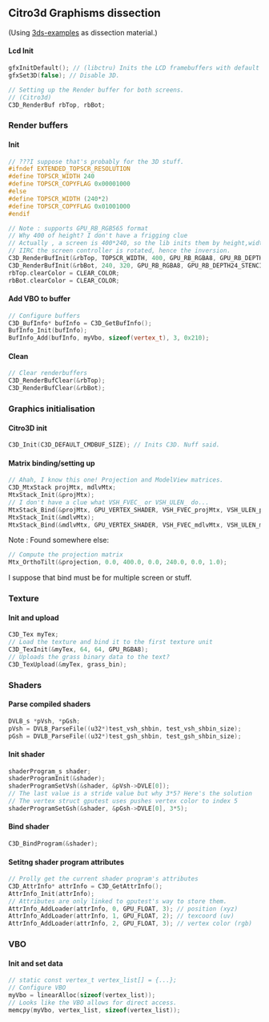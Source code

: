 ## Citro3d Graphisms dissection
(Using [3ds-examples] as dissection material.)

#### Lcd Init
```cpp
gfxInitDefault(); // (libctru) Inits the LCD framebuffers with default params.
gfxSet3D(false); // Disable 3D.

// Setting up the Render buffer for both screens.
// (Citro3d)
C3D_RenderBuf rbTop, rbBot;
```
### Render buffers
#### Init
```cpp
// ???I suppose that's probably for the 3D stuff.
#ifndef EXTENDED_TOPSCR_RESOLUTION
#define TOPSCR_WIDTH 240
#define TOPSCR_COPYFLAG 0x00001000
#else
#define TOPSCR_WIDTH (240*2)
#define TOPSCR_COPYFLAG 0x01001000
#endif

// Note : supports GPU_RB_RGB565 format
// Why 400 of height? I don't have a frigging clue
// Actually , a screen is 400*240, so the lib inits them by height,width. Welp.
// IIRC the screen controller is rotated, hence the inversion.
C3D_RenderBufInit(&rbTop, TOPSCR_WIDTH, 400, GPU_RB_RGBA8, GPU_RB_DEPTH24_STENCIL8);
C3D_RenderBufInit(&rbBot, 240, 320, GPU_RB_RGBA8, GPU_RB_DEPTH24_STENCIL8);
rbTop.clearColor = CLEAR_COLOR;
rbBot.clearColor = CLEAR_COLOR;

```
#### Add VBO to buffer
```cpp
// Configure buffers
C3D_BufInfo* bufInfo = C3D_GetBufInfo();
BufInfo_Init(bufInfo);
BufInfo_Add(bufInfo, myVbo, sizeof(vertex_t), 3, 0x210);
```
#### Clean
```cpp
// Clear renderbuffers
C3D_RenderBufClear(&rbTop);
C3D_RenderBufClear(&rbBot);
```

### Graphics initialisation
#### Citro3D init
```cpp
C3D_Init(C3D_DEFAULT_CMDBUF_SIZE); // Inits C3D. Nuff said.
```

#### Matrix binding/setting up
```cpp
// Ahah, I know this one! Projection and ModelView matrices.
C3D_MtxStack projMtx, mdlvMtx;
MtxStack_Init(&projMtx);
// I don't have a clue what VSH_FVEC_ or VSH_ULEN_ do...
MtxStack_Bind(&projMtx, GPU_VERTEX_SHADER, VSH_FVEC_projMtx, VSH_ULEN_projMtx);
MtxStack_Init(&mdlvMtx);
MtxStack_Bind(&mdlvMtx, GPU_VERTEX_SHADER, VSH_FVEC_mdlvMtx, VSH_ULEN_mdlvMtx);
```
Note : Found somewhere else:
```cpp
// Compute the projection matrix
Mtx_OrthoTilt(&projection, 0.0, 400.0, 0.0, 240.0, 0.0, 1.0);
```
I suppose that bind must be for multiple screen or stuff.

### Texture
#### Init and upload
```cpp
C3D_Tex myTex;
// Load the texture and bind it to the first texture unit
C3D_TexInit(&myTex, 64, 64, GPU_RGBA8);
// Uploads the grass binary data to the text?
C3D_TexUpload(&myTex, grass_bin);
```

### Shaders
#### Parse compiled shaders
```cpp
DVLB_s *pVsh, *pGsh;
pVsh = DVLB_ParseFile((u32*)test_vsh_shbin, test_vsh_shbin_size);
pGsh = DVLB_ParseFile((u32*)test_gsh_shbin, test_gsh_shbin_size);
```
#### Init shader
```cpp
shaderProgram_s shader;
shaderProgramInit(&shader);
shaderProgramSetVsh(&shader, &pVsh->DVLE[0]);
// The last value is a stride value but why 3*5? Here's the solution
// The vertex struct gputest uses pushes vertex color to index 5
shaderProgramSetGsh(&shader, &pGsh->DVLE[0], 3*5);
```

#### Bind shader
```cpp
C3D_BindProgram(&shader);
```

#### Setitng shader program attributes
```cpp
// Prolly get the current shader program's attributes
C3D_AttrInfo* attrInfo = C3D_GetAttrInfo();
AttrInfo_Init(attrInfo);
// Attributes are only linked to gputest's way to store them.
AttrInfo_AddLoader(attrInfo, 0, GPU_FLOAT, 3); // position (xyz)
AttrInfo_AddLoader(attrInfo, 1, GPU_FLOAT, 2); // texcoord (uv)
AttrInfo_AddLoader(attrInfo, 2, GPU_FLOAT, 3); // vertex color (rgb)
```

### VBO
#### Init and set data
```cpp
// static const vertex_t vertex_list[] = {...};
// Configure VBO
myVbo = linearAlloc(sizeof(vertex_list));
// Looks like the VBO allows for direct access.
memcpy(myVbo, vertex_list, sizeof(vertex_list));
```

[3ds-examples]: https://github.com/devkitPro/3ds-examples

